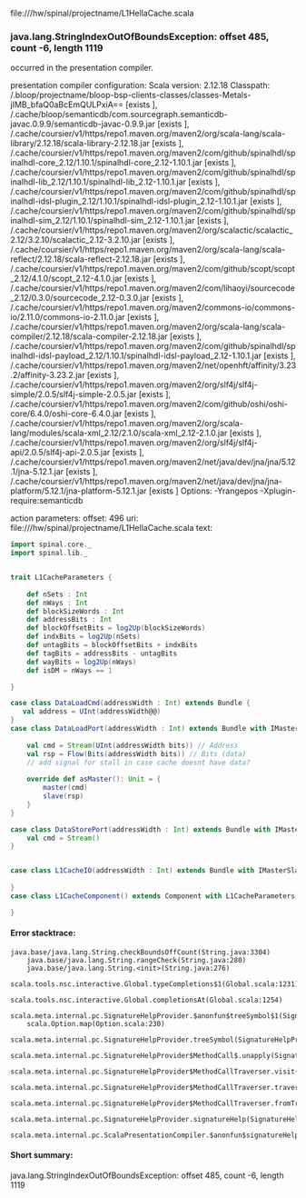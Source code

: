 file://<WORKSPACE>/hw/spinal/projectname/L1HellaCache.scala
### java.lang.StringIndexOutOfBoundsException: offset 485, count -6, length 1119

occurred in the presentation compiler.

presentation compiler configuration:
Scala version: 2.12.18
Classpath:
<WORKSPACE>/.bloop/projectname/bloop-bsp-clients-classes/classes-Metals-jIMB_bfaQ0aBcEmQULPxiA== [exists ], <HOME>/.cache/bloop/semanticdb/com.sourcegraph.semanticdb-javac.0.9.9/semanticdb-javac-0.9.9.jar [exists ], <HOME>/.cache/coursier/v1/https/repo1.maven.org/maven2/org/scala-lang/scala-library/2.12.18/scala-library-2.12.18.jar [exists ], <HOME>/.cache/coursier/v1/https/repo1.maven.org/maven2/com/github/spinalhdl/spinalhdl-core_2.12/1.10.1/spinalhdl-core_2.12-1.10.1.jar [exists ], <HOME>/.cache/coursier/v1/https/repo1.maven.org/maven2/com/github/spinalhdl/spinalhdl-lib_2.12/1.10.1/spinalhdl-lib_2.12-1.10.1.jar [exists ], <HOME>/.cache/coursier/v1/https/repo1.maven.org/maven2/com/github/spinalhdl/spinalhdl-idsl-plugin_2.12/1.10.1/spinalhdl-idsl-plugin_2.12-1.10.1.jar [exists ], <HOME>/.cache/coursier/v1/https/repo1.maven.org/maven2/com/github/spinalhdl/spinalhdl-sim_2.12/1.10.1/spinalhdl-sim_2.12-1.10.1.jar [exists ], <HOME>/.cache/coursier/v1/https/repo1.maven.org/maven2/org/scalactic/scalactic_2.12/3.2.10/scalactic_2.12-3.2.10.jar [exists ], <HOME>/.cache/coursier/v1/https/repo1.maven.org/maven2/org/scala-lang/scala-reflect/2.12.18/scala-reflect-2.12.18.jar [exists ], <HOME>/.cache/coursier/v1/https/repo1.maven.org/maven2/com/github/scopt/scopt_2.12/4.1.0/scopt_2.12-4.1.0.jar [exists ], <HOME>/.cache/coursier/v1/https/repo1.maven.org/maven2/com/lihaoyi/sourcecode_2.12/0.3.0/sourcecode_2.12-0.3.0.jar [exists ], <HOME>/.cache/coursier/v1/https/repo1.maven.org/maven2/commons-io/commons-io/2.11.0/commons-io-2.11.0.jar [exists ], <HOME>/.cache/coursier/v1/https/repo1.maven.org/maven2/org/scala-lang/scala-compiler/2.12.18/scala-compiler-2.12.18.jar [exists ], <HOME>/.cache/coursier/v1/https/repo1.maven.org/maven2/com/github/spinalhdl/spinalhdl-idsl-payload_2.12/1.10.1/spinalhdl-idsl-payload_2.12-1.10.1.jar [exists ], <HOME>/.cache/coursier/v1/https/repo1.maven.org/maven2/net/openhft/affinity/3.23.2/affinity-3.23.2.jar [exists ], <HOME>/.cache/coursier/v1/https/repo1.maven.org/maven2/org/slf4j/slf4j-simple/2.0.5/slf4j-simple-2.0.5.jar [exists ], <HOME>/.cache/coursier/v1/https/repo1.maven.org/maven2/com/github/oshi/oshi-core/6.4.0/oshi-core-6.4.0.jar [exists ], <HOME>/.cache/coursier/v1/https/repo1.maven.org/maven2/org/scala-lang/modules/scala-xml_2.12/2.1.0/scala-xml_2.12-2.1.0.jar [exists ], <HOME>/.cache/coursier/v1/https/repo1.maven.org/maven2/org/slf4j/slf4j-api/2.0.5/slf4j-api-2.0.5.jar [exists ], <HOME>/.cache/coursier/v1/https/repo1.maven.org/maven2/net/java/dev/jna/jna/5.12.1/jna-5.12.1.jar [exists ], <HOME>/.cache/coursier/v1/https/repo1.maven.org/maven2/net/java/dev/jna/jna-platform/5.12.1/jna-platform-5.12.1.jar [exists ]
Options:
-Yrangepos -Xplugin-require:semanticdb


action parameters:
offset: 496
uri: file://<WORKSPACE>/hw/spinal/projectname/L1HellaCache.scala
text:
```scala
import spinal.core._
import spinal.lib._


trait L1CacheParameters {
    
    def nSets : Int
    def nWays : Int
    def blockSizeWords : Int
    def addressBits : Int
    def blockOffsetBits = log2Up(blockSizeWords)
    def indxBits = log2Up(nSets)
    def untagBits = blockOffsetBits + indxBits
    def tagBits = addressBits - untagBits
    def wayBits = log2Up(nWays)
    def isDM = nWays == 1

}

case class DataLoadCmd(addressWidth : Int) extends Bundle {
   val address = UInt(addressWidth@@) 
}
case class DataLoadPort(addressWidth : Int) extends Bundle with IMasterSlave {
    
    val cmd = Stream(UInt(addressWidth bits)) // Address
    val rsp = Flow(Bits(addressWidth bits)) // Bits (data)
    // add signal for stall in case cache doesnt have data?
    
    override def asMaster(): Unit = {
        master(cmd)
        slave(rsp)
    }
}

case class DataStorePort(addressWidth : Int) extends Bundle with IMasterSlave {
    val cmd = Stream()
}


case class L1CacheIO(addressWidth : Int) extends Bundle with IMasterSlave {
    
}
case class L1CacheComponent() extends Component with L1CacheParameters {

}


```



#### Error stacktrace:

```
java.base/java.lang.String.checkBoundsOffCount(String.java:3304)
	java.base/java.lang.String.rangeCheck(String.java:280)
	java.base/java.lang.String.<init>(String.java:276)
	scala.tools.nsc.interactive.Global.typeCompletions$1(Global.scala:1231)
	scala.tools.nsc.interactive.Global.completionsAt(Global.scala:1254)
	scala.meta.internal.pc.SignatureHelpProvider.$anonfun$treeSymbol$1(SignatureHelpProvider.scala:390)
	scala.Option.map(Option.scala:230)
	scala.meta.internal.pc.SignatureHelpProvider.treeSymbol(SignatureHelpProvider.scala:388)
	scala.meta.internal.pc.SignatureHelpProvider$MethodCall$.unapply(SignatureHelpProvider.scala:205)
	scala.meta.internal.pc.SignatureHelpProvider$MethodCallTraverser.visit(SignatureHelpProvider.scala:316)
	scala.meta.internal.pc.SignatureHelpProvider$MethodCallTraverser.traverse(SignatureHelpProvider.scala:310)
	scala.meta.internal.pc.SignatureHelpProvider$MethodCallTraverser.fromTree(SignatureHelpProvider.scala:279)
	scala.meta.internal.pc.SignatureHelpProvider.signatureHelp(SignatureHelpProvider.scala:27)
	scala.meta.internal.pc.ScalaPresentationCompiler.$anonfun$signatureHelp$1(ScalaPresentationCompiler.scala:310)
```
#### Short summary: 

java.lang.StringIndexOutOfBoundsException: offset 485, count -6, length 1119